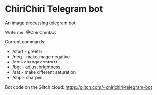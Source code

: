 # ChiriChiri Telegram bot
An image processing telegram bot.

Write me: @ChiriChiriBot

Current commands:
* /start - greeter
* /neg - make image negative
* /ctr - change contrast
* /bgt - adjust brightness
* /sat - make different saturation
* /shp - sharpen

Bot code on the Glitch cloud: https://glitch.com/~chirichiri-telegram-bot
